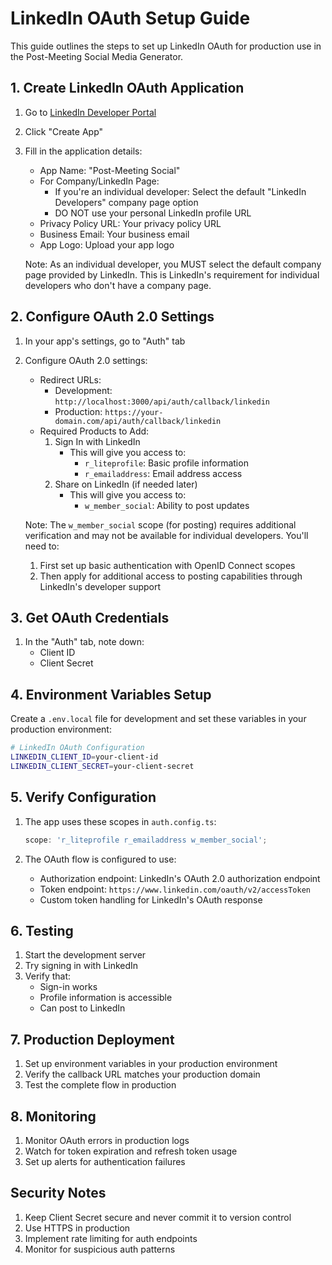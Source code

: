 # LinkedIn OAuth Setup Guide

This guide outlines the steps to set up LinkedIn OAuth for production use in the Post-Meeting Social Media Generator.

## 1. Create LinkedIn OAuth Application

1. Go to [LinkedIn Developer Portal](https://www.linkedin.com/developers/apps)
2. Click "Create App"
3. Fill in the application details:
   - App Name: "Post-Meeting Social"
   - For Company/LinkedIn Page:
     - If you're an individual developer: Select the default "LinkedIn Developers" company page option
     - DO NOT use your personal LinkedIn profile URL
   - Privacy Policy URL: Your privacy policy URL
   - Business Email: Your business email
   - App Logo: Upload your app logo

   Note: As an individual developer, you MUST select the default company page provided by LinkedIn. This is LinkedIn's requirement for individual developers who don't have a company page.

## 2. Configure OAuth 2.0 Settings

1. In your app's settings, go to "Auth" tab
2. Configure OAuth 2.0 settings:
   - Redirect URLs:
     - Development: `http://localhost:3000/api/auth/callback/linkedin`
     - Production: `https://your-domain.com/api/auth/callback/linkedin`
   - Required Products to Add:
     1. Sign In with LinkedIn
        - This will give you access to:
          - `r_liteprofile`: Basic profile information
          - `r_emailaddress`: Email address access
     2. Share on LinkedIn (if needed later)
        - This will give you access to:
          - `w_member_social`: Ability to post updates

   Note: The `w_member_social` scope (for posting) requires additional verification and may not be available for individual developers. You'll need to:
   1. First set up basic authentication with OpenID Connect scopes
   2. Then apply for additional access to posting capabilities through LinkedIn's developer support

## 3. Get OAuth Credentials

1. In the "Auth" tab, note down:
   - Client ID
   - Client Secret

## 4. Environment Variables Setup

Create a `.env.local` file for development and set these variables in your production environment:

```bash
# LinkedIn OAuth Configuration
LINKEDIN_CLIENT_ID=your-client-id
LINKEDIN_CLIENT_SECRET=your-client-secret
```

## 5. Verify Configuration

1. The app uses these scopes in `auth.config.ts`:

   ```typescript
   scope: 'r_liteprofile r_emailaddress w_member_social';
   ```

2. The OAuth flow is configured to use:
   - Authorization endpoint: LinkedIn's OAuth 2.0 authorization endpoint
   - Token endpoint: `https://www.linkedin.com/oauth/v2/accessToken`
   - Custom token handling for LinkedIn's OAuth response

## 6. Testing

1. Start the development server
2. Try signing in with LinkedIn
3. Verify that:
   - Sign-in works
   - Profile information is accessible
   - Can post to LinkedIn

## 7. Production Deployment

1. Set up environment variables in your production environment
2. Verify the callback URL matches your production domain
3. Test the complete flow in production

## 8. Monitoring

1. Monitor OAuth errors in production logs
2. Watch for token expiration and refresh token usage
3. Set up alerts for authentication failures

## Security Notes

1. Keep Client Secret secure and never commit it to version control
2. Use HTTPS in production
3. Implement rate limiting for auth endpoints
4. Monitor for suspicious auth patterns
